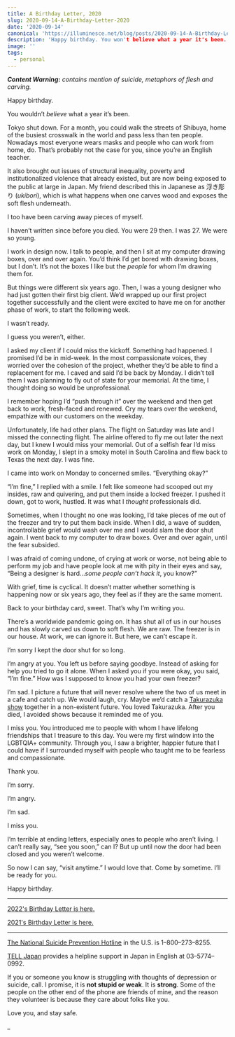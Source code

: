 ```yaml
---
title: A Birthday Letter, 2020
slug: 2020-09-14-A-Birthday-Letter-2020
date: '2020-09-14'
canonical: 'https://illuminesce.net/blog/posts/2020-09-14-A-Birthday-Letter-2020/'
description: 'Happy birthday. You won't believe what a year it's been.'
image: ''
tags:
  - personal
---
```


_**Content Warning:** contains mention of suicide, metaphors of flesh and carving._

Happy birthday.

You wouldn’t _believe_ what a year it’s been.

Tokyo shut down. For a month, you could walk the streets of Shibuya, home of the busiest crosswalk in the world and pass less than ten people. Nowadays most everyone wears masks and people who can work from home, do. That’s probably not the case for you, since you’re an English teacher.

It also brought out issues of structural inequality, poverty and institutionalized violence that already existed, but are now being exposed to the public at large in Japan. My friend described this in Japanese as 浮き彫り (_ukibori_), which is what happens when one carves wood and exposes the soft flesh underneath.

I too have been carving away pieces of myself.

I haven’t written since before you died. You were 29 then. I was 27. We were so young.

I work in design now. I talk to people, and then I sit at my computer drawing boxes, over and over again. You’d think I’d get bored with drawing boxes, but I don’t. It’s not the boxes I like but the _people_ for whom I’m drawing them for.

But things were different six years ago. Then, I was a young designer who had just gotten their first big client. We’d wrapped up our first project together successfully and the client were excited to have me on for another phase of work, to start the following week.

I wasn’t ready.

I guess you weren’t, either.

I asked my client if I could miss the kickoff. Something had happened. I promised I’d be in mid-week. In the most compassionate voices, they worried over the cohesion of the project, whether they’d be able to find a replacement for me. I caved and said I’d be back by Monday. I didn’t tell them I was planning to fly out of state for your memorial. At the time, I thought doing so would be unprofessional.

I remember hoping I’d “push through it” over the weekend and then get back to work, fresh-faced and renewed. Cry my tears over the weekend, empathize with our customers on the weekday.

Unfortunately, life had other plans. The flight on Saturday was late and I missed the connecting flight. The airline offered to fly me out later the next day, but I knew I would miss your memorial. Out of a selfish fear I’d miss work on Monday, I slept in a smoky motel in South Carolina and flew back to Texas the next day. I was fine.

I came into work on Monday to concerned smiles. “Everything okay?”

“I’m fine,” I replied with a smile. I felt like someone had scooped out my insides, raw and quivering, and put them inside a locked freezer. I pushed it down, got to work, hustled. It was what I _thought_ professionals did.

Sometimes, when I thought no one was looking, I’d take pieces of me out of the freezer and try to put them back inside. When I did, a wave of sudden, incontrollable grief would wash over me and I would slam the door shut again. I went back to my computer to draw boxes. Over and over again, until the fear subsided.

I was afraid of coming undone, of crying at work or worse, not being able to perform my job and have people look at me with pity in their eyes and say, “Being a designer is hard..._some people can’t hack it_, you know?”

With grief, time is cyclical. It doesn’t matter whether something is happening now or six years ago, they feel as if they are the same moment.

Back to your birthday card, sweet. That’s why I’m writing you.

There’s a worldwide pandemic going on. It has shut all of us in our houses and has slowly carved us down to soft flesh. We are raw. The freezer is in our house. At work, we can ignore it. But here, we can’t escape it.

I’m sorry I kept the door shut for so long.

I’m angry at you. You left us before saying goodbye. Instead of asking for help you tried to go it alone. When I asked you if you were okay, you said, “I’m fine.” How was I supposed to know you had your own freezer?

I’m sad. I picture a future that will never resolve where the two of us meet in a cafe and catch up. We would laugh, cry. Maybe we’d catch a [Takurazuka show](https://kageki.hankyu.co.jp/english/index.html) together in a non-existent future. You loved Takurazuka. After you died, I avoided shows because it reminded me of you.

I miss you. You introduced me to people with whom I have lifelong friendships that I treasure to this day. You were my first window into the LGBTQIA+ community. Through you, I saw a brighter, happier future that I could have if I surrounded myself with people who taught me to be fearless and compassionate.

Thank you.

I’m sorry.

I’m angry.

I’m sad.

I miss you.

I’m terrible at ending letters, especially ones to people who aren’t living. I can’t really say, “see you soon,” can I? But up until now the door had been closed and you weren’t welcome.

So now I can say, “visit anytime.” I would love that. Come by sometime. I’ll be ready for you.

Happy birthday.

---

[2022's Birthday Letter is here.](/blog/posts/2022-09-14-A-Birthday-Letter-2022/)

[2021's Birthday Letter is here.](/blog/posts/2021-09-14-A-Birthday-Letter-2021/)

---

[The National Suicide Prevention Hotline](https://suicidepreventionlifeline.org/) in the U.S. is 1–800–273–8255.

[TELL Japan](https://telljp.com/lifeline/) provides a helpline support in Japan in English at 03–5774–0992.

If you or someone you know is struggling with thoughts of depression or suicide, call. I promise, it is **not stupid or weak**. It is **strong**. Some of the people on the other end of the phone are friends of mine, and the reason they volunteer is because they care about folks like you.

Love you, and stay safe.

_
